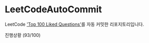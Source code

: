 # LeetCodeAutoCommit
LeetCode ['Top 100 Liked Questions'](https://leetcode.com/problem-list/79h8rn6/)를 자동 커밋한 리포지토리입니다.

진행상황 (93/100)
